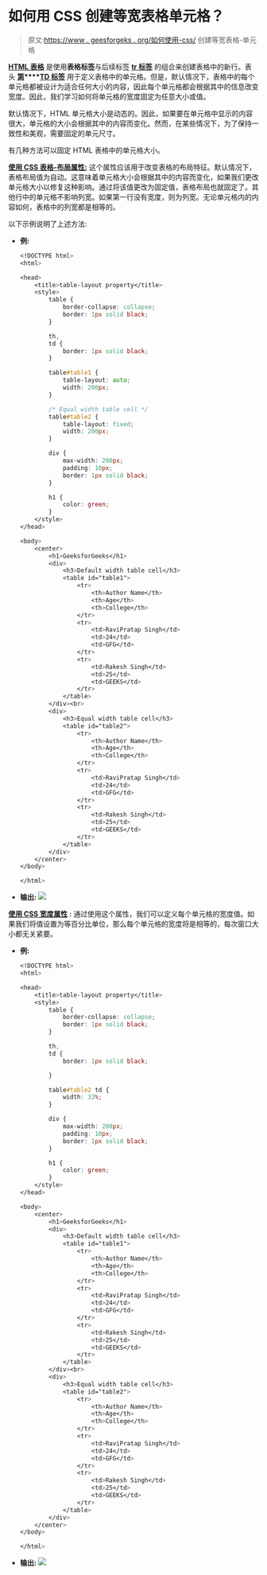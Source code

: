 # 如何用 CSS 创建等宽表格单元格？

> 原文:[https://www . geesforgeks . org/如何使用-css/](https://www.geeksforgeeks.org/how-to-create-equal-width-table-cell-using-css/) 创建等宽表格-单元格

**[HTML 表格](https://www.geeksforgeeks.org/html-tables/)** 是使用**表格标签**与后续标签 **[tr 标签](https://www.geeksforgeeks.org/html-tr-tag/)** 的组合来创建表格中的新行。表头 **[第](https://www.geeksforgeeks.org/html-th-tag/)****[TD 标签](https://www.geeksforgeeks.org/html-td-tag/)** 用于定义表格中的单元格。但是，默认情况下，表格中的每个单元格都被设计为适合任何大小的内容，因此每个单元格都会根据其中的信息改变宽度。因此，我们学习如何将单元格的宽度固定为任意大小或值。

默认情况下，HTML 单元格大小是动态的。因此，如果要在单元格中显示的内容很大，单元格的大小会根据其中的内容而变化。然而，在某些情况下，为了保持一致性和美观，需要固定的单元尺寸。

有几种方法可以固定 HTML 表格中的单元格大小。

**[使用 CSS 表格-布局属性:](https://www.geeksforgeeks.org/css-table-layout-property/)** 这个属性应该用于改变表格的布局特征。默认情况下，表格布局值为自动。这意味着单元格大小会根据其中的内容而变化，如果我们更改单元格大小以修复这种影响。通过将该值更改为固定值，表格布局也就固定了。其他行中的单元格不影响列宽。如果第一行没有宽度，则为列宽。无论单元格内的内容如何，表格中的列宽都是相等的。

以下示例说明了上述方法:

*   **例:**

    ```css
    <!DOCTYPE html>
    <html>

    <head>
        <title>table-layout property</title>
        <style>
            table {
                border-collapse: collapse;
                border: 1px solid black;
            }

            th,
            td {
                border: 1px solid black;
            }

            table#table1 {
                table-layout: auto;
                width: 200px;
            }

            /* Equal width table cell */
            table#table2 {
                table-layout: fixed;
                width: 200px;
            }

            div {
                max-width: 200px;
                padding: 10px;
                border: 1px solid black;
            }

            h1 {
                color: green;
            }
        </style>
    </head>

    <body>
        <center>
            <h1>GeeksforGeeks</h1>
            <div>
                <h3>Default width table cell</h3>
                <table id="table1">
                    <tr>
                        <th>Author Name</th>
                        <th>Age</th>
                        <th>College</th>
                    </tr>
                    <tr>
                        <td>RaviPratap Singh</td>
                        <td>24</td>
                        <td>GFG</td>
                    </tr>
                    <tr>
                        <td>Rakesh Singh</td>
                        <td>25</td>
                        <td>GEEKS</td>
                    </tr>
                </table>
            </div><br>
            <div>
                <h3>Equal width table cell</h3>
                <table id="table2">
                    <tr>
                        <th>Author Name</th>
                        <th>Age</th>
                        <th>College</th>
                    </tr>
                    <tr>
                        <td>RaviPratap Singh</td>
                        <td>24</td>
                        <td>GFG</td>
                    </tr>
                    <tr>
                        <td>Rakesh Singh</td>
                        <td>25</td>
                        <td>GEEKS</td>
                    </tr>
                </table>
            </div>
        </center>
    </body>

    </html>
    ```

*   **输出:**
    ![](img/1e1e094f8181c9856864c05a4ec633dd.png)

**[使用 CSS 宽度属性](https://www.geeksforgeeks.org/css-height-and-width/) :** 通过使用这个属性，我们可以定义每个单元格的宽度值。如果我们将值设置为等百分比单位，那么每个单元格的宽度将是相等的，每次窗口大小都无关紧要。

*   **例:**

    ```css
    <!DOCTYPE html>
    <html>

    <head>
        <title>table-layout property</title>
        <style>
            table {
                border-collapse: collapse;
                border: 1px solid black;
            }

            th,
            td {
                border: 1px solid black;

            }

            table#table2 td {
                width: 33%;
            }

            div {
                max-width: 200px;
                padding: 10px;
                border: 1px solid black;
            }

            h1 {
                color: green;
            }
        </style>
    </head>

    <body>
        <center>
            <h1>GeeksforGeeks</h1>
            <div>
                <h3>Default width table cell</h3>
                <table id="table1">
                    <tr>
                        <th>Author Name</th>
                        <th>Age</th>
                        <th>College</th>
                    </tr>
                    <tr>
                        <td>RaviPratap Singh</td>
                        <td>24</td>
                        <td>GFG</td>
                    </tr>
                    <tr>
                        <td>Rakesh Singh</td>
                        <td>25</td>
                        <td>GEEKS</td>
                    </tr>
                </table>
            </div><br>
            <div>
                <h3>Equal width table cell</h3>
                <table id="table2">
                    <tr>
                        <th>Author Name</th>
                        <th>Age</th>
                        <th>College</th>
                    </tr>
                    <tr>
                        <td>RaviPratap Singh</td>
                        <td>24</td>
                        <td>GFG</td>
                    </tr>
                    <tr>
                        <td>Rakesh Singh</td>
                        <td>25</td>
                        <td>GEEKS</td>
                    </tr>
                </table>
            </div>
        </center>
    </body>

    </html>
    ```

*   **输出:** ![](img/c5cdde9e2c64c7611a941ee412e66f38.png)